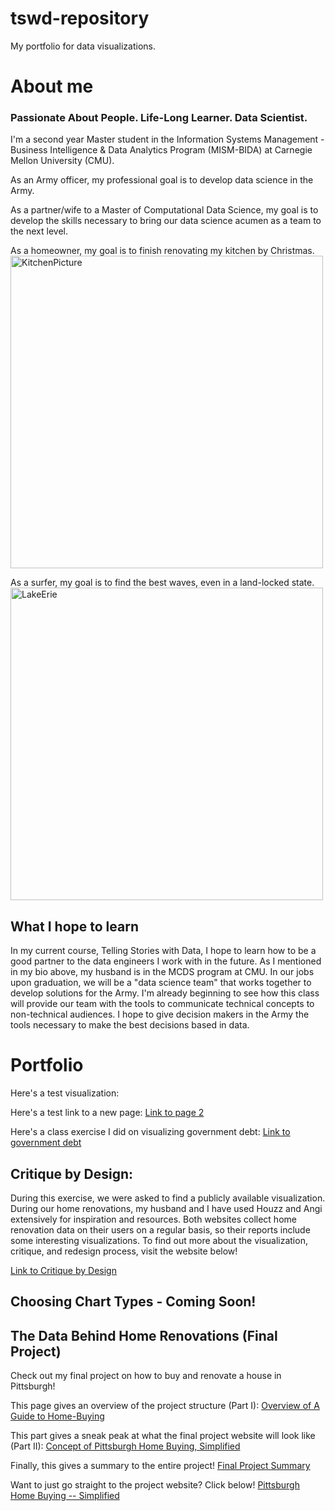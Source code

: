 # tswd-repository
My portfolio for data visualizations.

# About me

### Passionate About People.  Life-Long Learner.  Data Scientist.

I'm a second year Master student in the Information Systems Management - Business Intelligence & Data Analytics Program (MISM-BIDA) at Carnegie Mellon University (CMU).

As an Army officer, my professional goal is to develop data science in the Army. 

As a partner/wife to a Master of Computational Data Science, my goal is to develop the skills necessary to bring our data science acumen as a team to the next level.

As a homeowner, my goal is to finish renovating my kitchen by Christmas.
<img width="500" alt="KitchenPicture" src="https://user-images.githubusercontent.com/79218366/144286710-c46a454a-e264-4ef5-bef2-2de318156874.jpg">

As a surfer, my goal is to find the best waves, even in a land-locked state.
<img width="500" alt="LakeErie" src="https://user-images.githubusercontent.com/79218366/144287009-366eee79-efca-423a-963c-6bcd3fecff05.jpg">


## What I hope to learn 
In my current course, Telling Stories with Data, I hope to learn how to be a good partner to the data engineers I work with in the future. As I mentioned in my bio above, my husband is in the MCDS program at CMU. In our jobs upon graduation, we will be a "data science team" that works together to develop solutions for the Army. I'm already beginning to see how this class will provide our team with the tools to communicate technical concepts to non-technical audiences. I hope to give decision makers in the Army the tools necessary to make the best decisions based in data.


# Portfolio

Here's a test visualization:
<div class="flourish-embed flourish-chart" data-src="visualisation/7642585"><script src="https://public.flourish.studio/resources/embed.js"></script></div>

Here's a test link to a new page:
[Link to page 2](page2.md)

Here's a class exercise I did on visualizing government debt:
[Link to government debt](government_debt.md)

## Critique by Design:

During this exercise, we were asked to find a publicly available visualization. During our home renovations, my husband and I have used Houzz and Angi extensively for inspiration and resources. Both websites collect home renovation data on their users on a regular basis, so their reports include some interesting visualizations. To find out more about the visualization, critique, and redesign process, visit the website below!

[Link to Critique by Design](critique_by_design.md)


## Choosing Chart Types - Coming Soon!

## The Data Behind Home Renovations (Final Project)
Check out my final project on how to buy and renovate a house in Pittsburgh!

This page gives an overview of the project structure (Part I): 
[Overview of A Guide to Home-Buying](pittsburgh_housing_p1.md)

This part gives a sneak peak at what the final project website will look like (Part II):
[Concept of Pittsburgh Home Buying, Simplified](pittsburgh_housing_p2.md)

Finally, this gives a summary to the entire project!
[Final Project Summary](pittsburgh_housing_p3.md)

Want to just go straight to the project website? Click below!
[Pittsburgh Home Buying -- Simplified](https://carnegiemellon.shorthandstories.com/pittsburgh-home-buying-simplified/index.html)
